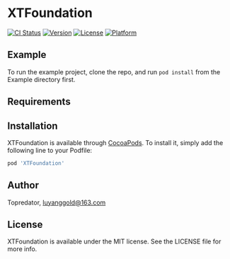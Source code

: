 # XTFoundation

[![CI Status](https://img.shields.io/travis/Topredator/XTFoundation.svg?style=flat)](https://travis-ci.org/Topredator/XTFoundation)
[![Version](https://img.shields.io/cocoapods/v/XTFoundation.svg?style=flat)](https://cocoapods.org/pods/XTFoundation)
[![License](https://img.shields.io/cocoapods/l/XTFoundation.svg?style=flat)](https://cocoapods.org/pods/XTFoundation)
[![Platform](https://img.shields.io/cocoapods/p/XTFoundation.svg?style=flat)](https://cocoapods.org/pods/XTFoundation)

## Example

To run the example project, clone the repo, and run `pod install` from the Example directory first.

## Requirements

## Installation

XTFoundation is available through [CocoaPods](https://cocoapods.org). To install
it, simply add the following line to your Podfile:

```ruby
pod 'XTFoundation'
```

## Author

Topredator, luyanggold@163.com

## License

XTFoundation is available under the MIT license. See the LICENSE file for more info.
